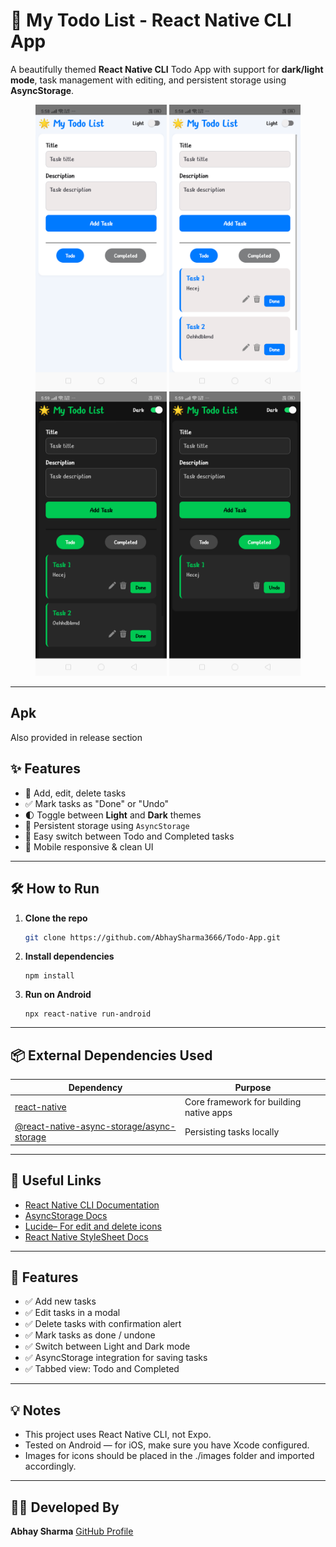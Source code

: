 # 🌟 My Todo List - React Native CLI App

A beautifully themed **React Native CLI** Todo App with support for **dark/light mode**, task management with editing, and persistent storage using **AsyncStorage**.

<p align="center">
  <img src="./image/light-mode-1.png" alt="Todo App Light Mode" width="210"/>
  <img src="./image/light-mode-2.png" alt="Todo App With Tasks" width="210"/>
  <img src="./image/dark-mode-1.png" alt="Todo App Dark Mode" width="210"/>
  <img src="./image/dark-mode-2.png" alt="Todo App Completed Tab" width="210"/>
</p>

---

## Apk 
Also provided in release section

## ✨ Features

- 🔄 Add, edit, delete tasks
- ✅ Mark tasks as "Done" or "Undo"
- 🌓 Toggle between **Light** and **Dark** themes
- 📁 Persistent storage using `AsyncStorage`
- 🧭 Easy switch between Todo and Completed tasks
- 📱 Mobile responsive & clean UI

---

## 🛠️ How to Run


1. **Clone the repo**
   ```bash
   git clone https://github.com/AbhaySharma3666/Todo-App.git

2. **Install dependencies**
   ```terminal
   npm install
   
3. **Run on Android**
   ```
   npx react-native run-android
---

## 📦 External Dependencies Used

| Dependency                                                                                                            | Purpose                                 |
| --------------------------------------------------------------------------------------------------------------------- | --------------------------------------- |
| [react-native](https://reactnative.dev/)                                                                              | Core framework for building native apps |
| [@react-native-async-storage/async-storage](https://react-native-async-storage.github.io/async-storage/docs/install/) | Persisting tasks locally                |
---
## 🔗 Useful Links
- [React Native CLI Documentation](https://reactnative.dev/docs/environment-setup)
- [AsyncStorage Docs](https://react-native-async-storage.github.io/async-storage/docs/usage/)
- [Lucide– For edit and delete icons](https://lucide.dev/)
- [React Native StyleSheet Docs](https://reactnative.dev/docs/stylesheet)

---
## 🎨 Features
- ✅ Add new tasks
- ✅ Edit tasks in a modal
- ✅ Delete tasks with confirmation alert
- ✅ Mark tasks as done / undone
- ✅ Switch between Light and Dark mode
- ✅ AsyncStorage integration for saving tasks
- ✅ Tabbed view: Todo and Completed

--- 
## 💡 Notes

- This project uses React Native CLI, not Expo.
- Tested on Android — for iOS, make sure you have Xcode configured.
- Images for icons should be placed in the ./images folder and imported accordingly.

---

## 🧑‍💻 Developed By
**Abhay Sharma**
[GitHub Profile](https://github.com/AbhaySharma3666/Todo-App.git)
